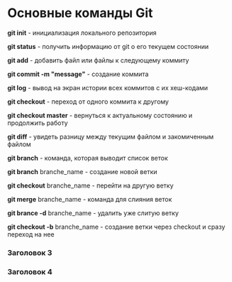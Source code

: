 # Основные команды Git
   **git init** - инициализация локального репозитория
   
   **git status** - получить информацию от git о его текущем состоянии

   **git add** - добавить файл или файлы к следующему коммиту

   **git commit -m "message"** - создание коммита

   **git log** - вывод на экран истории всех коммитов с их хеш-кодами

   **git checkout** - переход от одного коммита к другому

   **git checkout master** - вернуться к актуальному состоянию и продолжить работу

   **git diff** - увидеть разницу между текущим файлом и закомиченным файлом

   **git branch** - команда, которая выводит список веток

   **git branch** branche_name - создание новой ветки

   **git checkout** branche_name - перейти на другую ветку

   **git merge** branche_name - команда для слияния веток

   **git brance -d** branche_name - удалить уже слитую ветку

   **git checkout -b** branche_name - создание ветки через checkout и сразу переход на нее


### 
### Заголовок 3
### Заголовок 4
